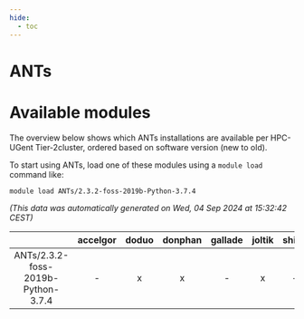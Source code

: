 ```yaml
---
hide:
  - toc
---
```


ANTs
====

# Available modules


The overview below shows which ANTs installations are available per HPC-UGent Tier-2cluster, ordered based on software version (new to old).

To start using ANTs, load one of these modules using a `module load` command like:

```shell
module load ANTs/2.3.2-foss-2019b-Python-3.7.4
```

*(This data was automatically generated on Wed, 04 Sep 2024 at 15:32:42 CEST)*  

| |accelgor|doduo|donphan|gallade|joltik|shinx|skitty|
| :---: | :---: | :---: | :---: | :---: | :---: | :---: | :---: |
|ANTs/2.3.2-foss-2019b-Python-3.7.4|-|x|x|-|x|-|x|
